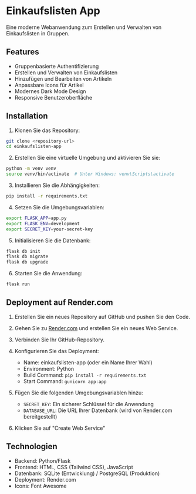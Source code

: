 # Einkaufslisten App

Eine moderne Webanwendung zum Erstellen und Verwalten von Einkaufslisten in Gruppen.

## Features

- Gruppenbasierte Authentifizierung
- Erstellen und Verwalten von Einkaufslisten
- Hinzufügen und Bearbeiten von Artikeln
- Anpassbare Icons für Artikel
- Modernes Dark Mode Design
- Responsive Benutzeroberfläche

## Installation

1. Klonen Sie das Repository:
```bash
git clone <repository-url>
cd einkaufslisten-app
```

2. Erstellen Sie eine virtuelle Umgebung und aktivieren Sie sie:
```bash
python -m venv venv
source venv/bin/activate  # Unter Windows: venv\Scripts\activate
```

3. Installieren Sie die Abhängigkeiten:
```bash
pip install -r requirements.txt
```

4. Setzen Sie die Umgebungsvariablen:
```bash
export FLASK_APP=app.py
export FLASK_ENV=development
export SECRET_KEY=your-secret-key
```

5. Initialisieren Sie die Datenbank:
```bash
flask db init
flask db migrate
flask db upgrade
```

6. Starten Sie die Anwendung:
```bash
flask run
```

## Deployment auf Render.com

1. Erstellen Sie ein neues Repository auf GitHub und pushen Sie den Code.

2. Gehen Sie zu [Render.com](https://render.com) und erstellen Sie ein neues Web Service.

3. Verbinden Sie Ihr GitHub-Repository.

4. Konfigurieren Sie das Deployment:
   - Name: einkaufslisten-app (oder ein Name Ihrer Wahl)
   - Environment: Python
   - Build Command: `pip install -r requirements.txt`
   - Start Command: `gunicorn app:app`

5. Fügen Sie die folgenden Umgebungsvariablen hinzu:
   - `SECRET_KEY`: Ein sicherer Schlüssel für die Anwendung
   - `DATABASE_URL`: Die URL Ihrer Datenbank (wird von Render.com bereitgestellt)

6. Klicken Sie auf "Create Web Service"

## Technologien

- Backend: Python/Flask
- Frontend: HTML, CSS (Tailwind CSS), JavaScript
- Datenbank: SQLite (Entwicklung) / PostgreSQL (Produktion)
- Deployment: Render.com
- Icons: Font Awesome 